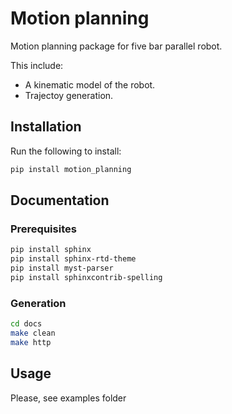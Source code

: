 # Motion planning
Motion planning package for five bar parallel robot.

This include:
* A kinematic model of the robot.
* Trajectoy generation.

## Installation
Run the following to install:

```python
pip install motion_planning
```
## Documentation
### Prerequisites
```bash
pip install sphinx
pip install sphinx-rtd-theme
pip install myst-parser
pip install sphinxcontrib-spelling
```
### Generation
```bash
cd docs
make clean
make http
```

## Usage
Please, see examples folder

